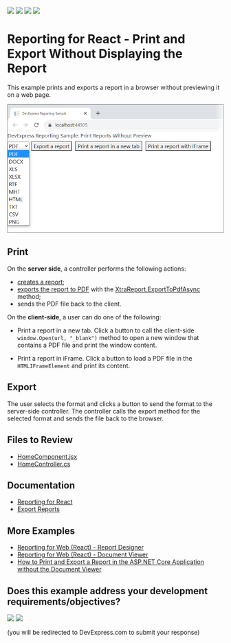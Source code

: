 <!-- default badges list -->
![](https://img.shields.io/endpoint?url=https://codecentral.devexpress.com/api/v1/VersionRange/274919030/24.2.1%2B)
[![](https://img.shields.io/badge/Open_in_DevExpress_Support_Center-FF7200?style=flat-square&logo=DevExpress&logoColor=white)](https://supportcenter.devexpress.com/ticket/details/T902911)
[![](https://img.shields.io/badge/📖_How_to_use_DevExpress_Examples-e9f6fc?style=flat-square)](https://docs.devexpress.com/GeneralInformation/403183)
[![](https://img.shields.io/badge/💬_Leave_Feedback-feecdd?style=flat-square)](#does-this-example-address-your-development-requirementsobjectives)
<!-- default badges end -->
# Reporting for React - Print and Export Without Displaying the Report

This example prints and exports a report in a browser without previewing it on a web page.

![Screenshot](Images/screenshot.png)

## Print

On the **server side**, a controller performs the following actions:
- [creates a report](https://docs.devexpress.com/XtraReports/2440/get-started-with-devexpress-reporting/create-a-report-from-a-to-z);
- [exports the report to PDF](https://docs.devexpress.com/XtraReports/2574/detailed-guide-to-devexpress-reporting/store-and-distribute-reports/export-reports/export-to-pdf) with the [XtraReport.ExportToPdfAsync](https://docs.devexpress.com/XtraReports/DevExpress.XtraReports.UI.XtraReport.ExportToPdfAsync.overloads) method;
- sends the PDF file back to the client.

On the **client-side**, a user can do one of the following:

* Print a report in a new tab.
Click a button to call the client-side `window.Open(url, "_blank")` method to open a new window that contains a PDF file and print the window content.

* Print a report in iFrame. 
Click a button to load a PDF file in the `HTMLIFrameElement` and print its content.


## Export

The user selects the format and clicks a button to send the format to the server-side controller. The controller calls the export method for the selected format and sends the file back to the browser.

## Files to Review

- [HomeComponent.jsx](dxSampleReactReportingPrintWithoutPreview/ClientApp/src/components/HomeComponent.jsx)
- [HomeController.cs](dxSampleReactReportingPrintWithoutPreview/Controllers/HomeController.cs)

## Documentation

* [Reporting for React](https://docs.devexpress.com/XtraReports/401915/web-reporting/javascript-reporting/react)
* [Export Reports](https://docs.devexpress.com/XtraReports/1302/detailed-guide-to-devexpress-reporting/store-and-distribute-reports/export-reports)

## More Examples

- [Reporting for Web (React) - Report Designer](https://github.com/DevExpress-Examples/reporting-eud-designer-in-javascript-with-react)
- [Reporting for Web (React) - Document Viewer](https://github.com/DevExpress-Examples/reporting-document-viewer-in-javascript-with-react)
- [How to Print and Export a Report in the ASP.NET Core Application without the Document Viewer](https://github.com/DevExpress-Examples/Reporting-AspNetCore-Print-Without-Preview)
<!-- feedback -->
## Does this example address your development requirements/objectives?

[<img src="https://www.devexpress.com/support/examples/i/yes-button.svg"/>](https://www.devexpress.com/support/examples/survey.xml?utm_source=github&utm_campaign=reporting-react-print-without-preview&~~~was_helpful=yes) [<img src="https://www.devexpress.com/support/examples/i/no-button.svg"/>](https://www.devexpress.com/support/examples/survey.xml?utm_source=github&utm_campaign=reporting-react-print-without-preview&~~~was_helpful=no)

(you will be redirected to DevExpress.com to submit your response)
<!-- feedback end -->
